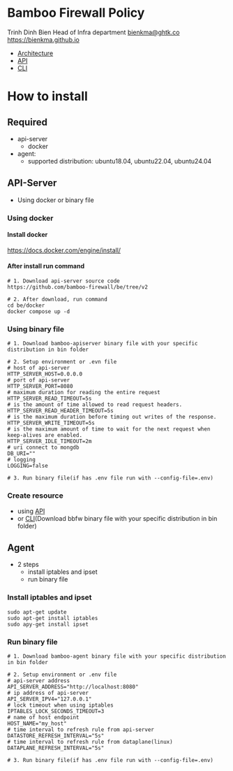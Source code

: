 # Bamboo Firewall Policy

Trinh Dinh Bien
Head of Infra department
bienkma@ghtk.co
https://bienkma.github.io

- [Architecture](./architecture.md)
- [API](./api.md)
- [CLI](./cli.md)

# How to install

## Required
- api-server
  - docker
- agent:
  - supported distribution: ubuntu18.04, ubuntu22.04, ubuntu24.04

## API-Server

- Using docker or binary file

### Using docker

#### Install docker
https://docs.docker.com/engine/install/

#### After install run command
```shell
# 1. Download api-server source code
https://github.com/bamboo-firewall/be/tree/v2

# 2. After download, run command
cd be/docker
docker compose up -d
```

### Using binary file
```shell
# 1. Download bamboo-apiserver binary file with your specific distribution in bin folder

# 2. Setup environment or .evn file
# host of api-server
HTTP_SERVER_HOST=0.0.0.0
# port of api-server
HTTP_SERVER_PORT=8080
# maximum duration for reading the entire request
HTTP_SERVER_READ_TIMEOUT=5s
# is the amount of time allowed to read request headers.
HTTP_SERVER_READ_HEADER_TIMEOUT=5s
# is the maximum duration before timing out writes of the response.
HTTP_SERVER_WRITE_TIMEOUT=5s
# is the maximum amount of time to wait for the next request when keep-alives are enabled.
HTTP_SERVER_IDLE_TIMEOUT=2m
# uri connect to mongdb
DB_URI=""
# logging
LOGGING=false

# 3. Run binary file(if has .env file run with --config-file=.env)
```

### Create resource
- using [API](./api.md)
- or [CLI](./cli.md)(Download bbfw binary file with your specific distribution in bin folder)

## Agent

- 2 steps
  - install iptables and ipset
  - run binary file

### Install iptables and ipset

```shell
sudo apt-get update
sudo apt-get install iptables
sudo apy-get install ipset
```

### Run binary file
```shell
# 1. Download bamboo-agent binary file with your specific distribution in bin folder

# 2. Setup environment or .env file
# api-server address
API_SERVER_ADDRESS="http://localhost:8080"
# ip address of api-server
API_SERVER_IPV4="127.0.0.1"
# lock timeout when using iptables
IPTABLES_LOCK_SECONDS_TIMEOUT=3
# name of host endpoint
HOST_NAME="my_host"
# time interval to refresh rule from api-server
DATASTORE_REFRESH_INTERVAL="5s"
# time interval to refresh rule from dataplane(linux)
DATAPLANE_REFRESH_INTERVAL="5s"

# 3. Run binary file(if has .env file run with --config-file=.env)
```
